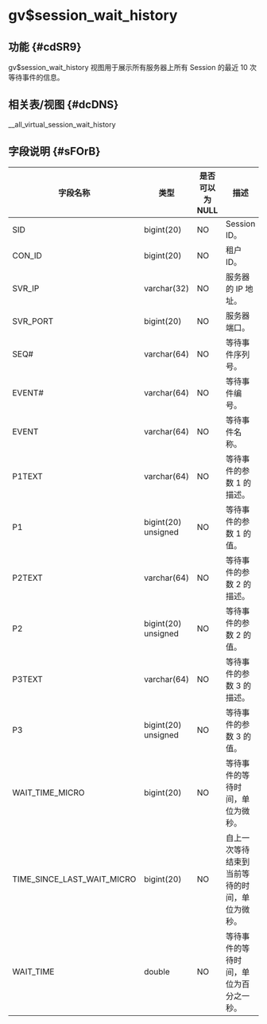 gv$session_wait_history 
============================================



功能 {#cdSR9}
-----------

gv$session_wait_history 视图用于展示所有服务器上所有 Session 的最近 10 次等待事件的信息。

相关表/视图 {#dcDNS}
---------------

__all_virtual_session_wait_history

字段说明 {#sFOrB}
-------------



|          **字段名称**          |       **类型**        | **是否可以为 NULL** |         **描述**          |
|----------------------------|---------------------|----------------|-------------------------|
| SID                        | bigint(20)          | NO             | Session ID。             |
| CON_ID                     | bigint(20)          | NO             | 租户 ID。                  |
| SVR_IP                     | varchar(32)         | NO             | 服务器的 IP 地址。             |
| SVR_PORT                   | bigint(20)          | NO             | 服务器端口。                  |
| SEQ#                       | varchar(64)         | NO             | 等待事件序列号。                |
| EVENT#                     | varchar(64)         | NO             | 等待事件编号。                 |
| EVENT                      | varchar(64)         | NO             | 等待事件名称。                 |
| P1TEXT                     | varchar(64)         | NO             | 等待事件的参数 1 的描述。          |
| P1                         | bigint(20) unsigned | NO             | 等待事件的参数 1 的值。           |
| P2TEXT                     | varchar(64)         | NO             | 等待事件的参数 2 的描述。          |
| P2                         | bigint(20) unsigned | NO             | 等待事件的参数 2 的值。           |
| P3TEXT                     | varchar(64)         | NO             | 等待事件的参数 3 的描述。          |
| P3                         | bigint(20) unsigned | NO             | 等待事件的参数 3 的值。           |
| WAIT_TIME_MICRO            | bigint(20)          | NO             | 等待事件的等待时间，单位为微秒。        |
| TIME_SINCE_LAST_WAIT_MICRO | bigint(20)          | NO             | 自上一次等待结束到当前等待的时间，单位为微秒。 |
| WAIT_TIME                  | double              | NO             | 等待事件的等待时间，单位为百分之一秒。     |



